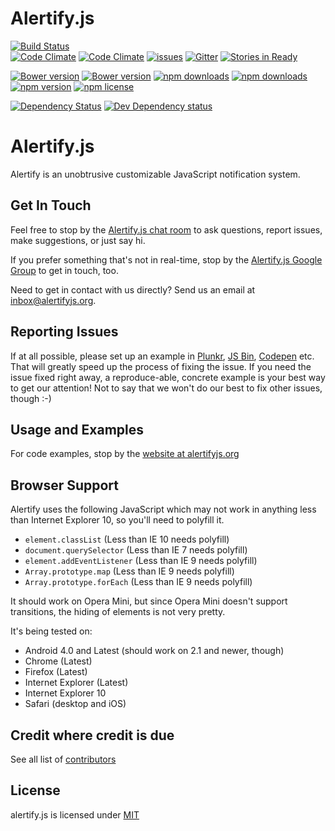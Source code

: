 # Alertify.js

[![Build Status](https://semaphoreci.com/api/v1/projects/c3e649b0-cd60-46bd-9a7a-3d23a7e55589/519553/badge.svg)](https://semaphoreci.com/alertifyjs/alertify-js)      
[![Code Climate](https://img.shields.io/codeclimate/github/alertifyjs/alertify.js.svg?style=flat-square)](https://codeclimate.com/github/alertifyjs/alertify.js)
[![Code Climate](https://img.shields.io/codeclimate/coverage/github/alertifyjs/alertify.js.svg?style=flat-square)](https://codeclimate.com/github/alertifyjs/alertify.js)
[![issues](https://img.shields.io/github/issues/alertifyjs/alertify.js.svg?style=flat-square)](https://github.com/alertifyjs/alertify.js/issues)
[![Gitter](https://badges.gitter.im/Join%20Chat.svg)](https://gitter.im/alertifyjs/alertify.js?utm_source=badge&utm_medium=badge&utm_campaign=pr-badge)
[![Stories in Ready](https://badge.waffle.io/alertifyjs/alertify.js.png?label=ready&title=Ready)](https://waffle.io/alertifyjs/alertify.js)

[![Bower version](https://img.shields.io/bower/v/bootstrap.svg?style=flat-square)](http://bower.io/search/?q=alertifyjs)
[![Bower version](https://img.shields.io/bower/l/bootstrap.svg?style=flat-square)](http://bower.io/search/?q=alertifyjs)
[![npm downloads](https://img.shields.io/npm/dt/alertify.js.svg?style=flat-square)](https://www.npmjs.com/package/alertify.js)
[![npm downloads](https://img.shields.io/npm/dm/alertify.js.svg?style=flat-square)](https://www.npmjs.com/package/alertify.js)
[![npm version](https://img.shields.io/npm/v/alertify.js.svg?style=flat-square)](https://www.npmjs.com/package/alertify.js)
[![npm license](https://img.shields.io/npm/l/alertify.js.svg?style=flat-square)](https://www.npmjs.com/package/alertify.js)

[![Dependency Status](https://david-dm.org/alertifyjs/alertify.js.svg)](https://david-dm.org/alertifyjs/alertify.js)
[![Dev Dependency status](https://david-dm.org/alertifyjs/alertify.js/dev-status.svg)](https://david-dm.org/alertifyjs/alertify.js#info=devDependencies&view=table)

# Alertify.js

Alertify is an unobtrusive customizable JavaScript notification system.

## Get In Touch

Feel free to stop by the [Alertify.js chat room](https://gitter.im/alertifyjs/alertify.js) to ask questions, report issues, make suggestions, or just say hi.

If you prefer something that's not in real-time, stop by the [Alertify.js Google Group](https://groups.google.com/forum/#!forum/alertifyjs/new) to get in touch, too.

Need to get in contact with us directly? Send us an email at [inbox@alertifyjs.org](mailto:inbox@alertifyjs.org).

## Reporting Issues

If at all possible, please set up an example in [Plunkr](http://plunkr.co), [JS Bin](//jsbin.com), [Codepen](http://codepen.io/)
etc. That will greatly speed up the process of fixing the issue. If you need the issue fixed right away, a reproduce-able,
concrete example is your best way to get our attention! Not to say that we won't do our best to fix other issues, though :-)

## Usage and Examples

For code examples, stop by the [website at alertifyjs.org](http://alertifyjs.org/)

## Browser Support

Alertify uses the following JavaScript which may not work in anything
less than Internet Explorer 10, so you'll need to polyfill it.

- `element.classList` (Less than IE 10 needs polyfill)
- `document.querySelector` (Less than IE 7 needs polyfill)
- `element.addEventListener` (Less than IE 9 needs polyfill)
- `Array.prototype.map` (Less than IE 9 needs polyfill)
- `Array.prototype.forEach` (Less than IE 9 needs polyfill)

It should work on Opera Mini, but since Opera Mini doesn't support
transitions, the hiding of elements is not very pretty.

It's being tested on:

- Android 4.0 and Latest (should work on 2.1 and newer, though)
- Chrome (Latest)
- Firefox (Latest)
- Internet Explorer (Latest)
- Internet Explorer 10
- Safari (desktop and iOS)

## Credit where credit is due

See all list of [contributors](https://github.com/alertifyjs/alertify.js/contributors)

## License

alertify.js is licensed under [MIT](http://www.opensource.org/licenses/MIT)
